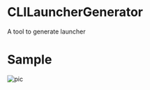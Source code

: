 # CLILauncherGenerator
A tool to generate launcher
# Sample
![pic](https://f-unction.github.io/images/cli-launcher-generate-1.gif)
